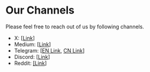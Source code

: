 # Our Channels

Please feel free to reach out of us by following channels.

* X:  \[[Link](https://twitter.com/lista\_dao)]&#x20;
* Medium: \[[Link](https://medium.com/@ListaDAO)]&#x20;
* Telegram: \[[EN Link](https://t.me/ListaDAO), [CN Link](https://t.me/ListaDAO\_CN)]&#x20;
* Discord: \[[Link](https://discord.com/invite/listadao)]
* Reddit: [\[Link](https://www.reddit.com/r/ListaDAO/)]&#x20;
